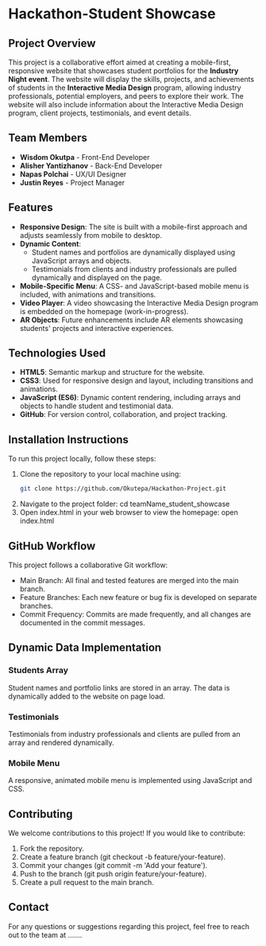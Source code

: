 # Hackathon-Student Showcase

## Project Overview

This project is a collaborative effort aimed at creating a mobile-first, responsive website that showcases student portfolios for the **Industry Night event**. The website will display the skills, projects, and achievements of students in the **Interactive Media Design** program, allowing industry professionals, potential employers, and peers to explore their work. The website will also include information about the Interactive Media Design program, client projects, testimonials, and event details.

## Team Members

- **Wisdom Okutpa** - Front-End Developer
- **Alisher Yantizhanov** - Back-End Developer
- **Napas Polchai** - UX/UI Designer
- **Justin Reyes** - Project Manager

## Features

- **Responsive Design**: The site is built with a mobile-first approach and adjusts seamlessly from mobile to desktop.
- **Dynamic Content**:
  - Student names and portfolios are dynamically displayed using JavaScript arrays and objects.
  - Testimonials from clients and industry professionals are pulled dynamically and displayed on the page.
- **Mobile-Specific Menu**: A CSS- and JavaScript-based mobile menu is included, with animations and transitions.
- **Video Player**: A video showcasing the Interactive Media Design program is embedded on the homepage (work-in-progress).
- **AR Objects**: Future enhancements include AR elements showcasing students' projects and interactive experiences.

## Technologies Used

- **HTML5**: Semantic markup and structure for the website.
- **CSS3**: Used for responsive design and layout, including transitions and animations.
- **JavaScript (ES6)**: Dynamic content rendering, including arrays and objects to handle student and testimonial data.
- **GitHub**: For version control, collaboration, and project tracking.

## Installation Instructions

To run this project locally, follow these steps:

1. Clone the repository to your local machine using:
   ```bash
   git clone https://github.com/Okutepa/Hackathon-Project.git
   ```
2. Navigate to the project folder:
   cd teamName_student_showcase
3. Open index.html in your web browser to view the homepage:
   open index.html

## GitHub Workflow

This project follows a collaborative Git workflow:

- Main Branch: All final and tested features are merged into the main branch.
- Feature Branches: Each new feature or bug fix is developed on separate branches.
- Commit Frequency: Commits are made frequently, and all changes are documented in the commit messages.

## Dynamic Data Implementation

### Students Array

Student names and portfolio links are stored in an array. The data is dynamically added to the website on page load.

### Testimonials

Testimonials from industry professionals and clients are pulled from an array and rendered dynamically.

### Mobile Menu

A responsive, animated mobile menu is implemented using JavaScript and CSS.

## Contributing

We welcome contributions to this project! If you would like to contribute:

1. Fork the repository.
2. Create a feature branch (git checkout -b feature/your-feature).
3. Commit your changes (git commit -m 'Add your feature').
4. Push to the branch (git push origin feature/your-feature).
5. Create a pull request to the main branch.

## Contact

For any questions or suggestions regarding this project, feel free to reach out to the team at .......
